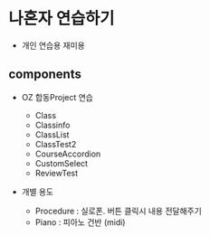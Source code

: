 # 나혼자 연습하기

- 개인 연습용 재미용

## components

- OZ 합동Project 연습

  - Class
  - Classinfo
  - ClassList
  - ClassTest2
  - CourseAccordion
  - CustomSelect
  - ReviewTest

- 개별 용도
  - Procedure : 실로폰. 버튼 클릭시 내용 전달해주기
  - Piano : 피아노 건반 (midi)
